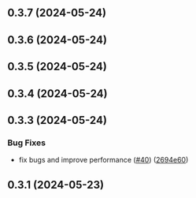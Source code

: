 

## 0.3.7 (2024-05-24)

## 0.3.6 (2024-05-24)

## 0.3.5 (2024-05-24)

## 0.3.4 (2024-05-24)

## 0.3.3 (2024-05-24)


### Bug Fixes

* fix bugs and improve performance ([#40](https://github.com/GSTJ/react-native-magic-modal/issues/40)) ([2694e60](https://github.com/GSTJ/react-native-magic-modal/commit/2694e60291a4ede152168601d7c962b910885c43))

## 0.3.1 (2024-05-23)
